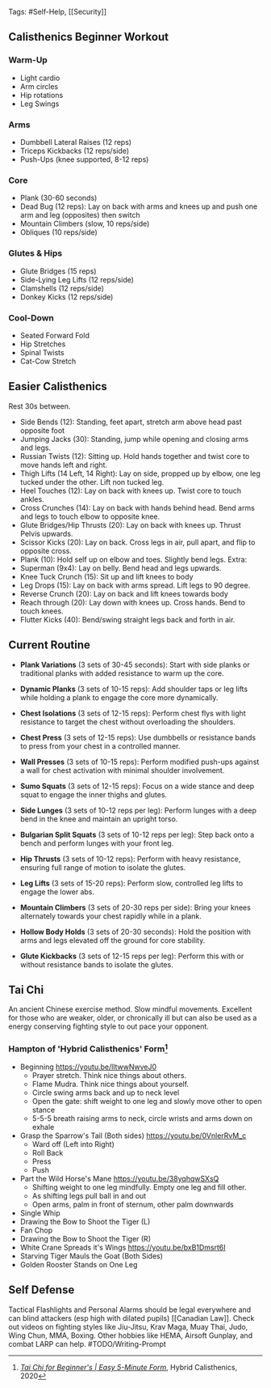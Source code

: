 Tags: #Self-Help, [[Security]]
## Calisthenics Beginner Workout
### Warm-Up
- Light cardio
- Arm circles
- Hip rotations
- Leg Swings
### Arms
- Dumbbell Lateral Raises (12 reps)
- Triceps Kickbacks (12 reps/side)
- Push-Ups (knee supported, 8-12 reps)
### Core
- Plank (30-60 seconds)
- Dead Bug (12 reps): Lay on back with arms and knees up and push one arm and leg (opposites) then switch
- Mountain Climbers (slow, 10 reps/side) 
- Obliques (10 reps/side)
### Glutes & Hips
- Glute Bridges (15 reps)
- Side-Lying Leg Lifts (12 reps/side)
- Clamshells (12 reps/side)
- Donkey Kicks (12 reps/side)
### Cool-Down
- Seated Forward Fold
- Hip Stretches
- Spinal Twists
- Cat-Cow Stretch

## Easier Calisthenics
Rest 30s between.
- Side Bends (12): Standing, feet apart, stretch arm above head past opposite foot
- Jumping Jacks (30): Standing, jump while opening and closing arms and legs.
- Russian Twists (12): Sitting up. Hold hands together and twist core to move hands left and right.
- Thigh Lifts (14 Left, 14 Right): Lay on side, propped up by elbow, one leg tucked under the other. Lift non tucked leg.
- Heel Touches (12): Lay on back with knees up. Twist core to touch ankles.
- Cross Crunches (14): Lay on back with hands behind head. Bend arms and legs to touch elbow to opposite knee.
- Glute Bridges/Hip Thrusts (20): Lay on back with knees up. Thrust Pelvis upwards.
- Scissor Kicks (20): Lay on back. Cross legs in air, pull apart, and flip to opposite cross.
- Plank (10): Hold self up on elbow and toes. Slightly bend legs.
Extra:
- Superman (9x4): Lay on belly. Bend head and legs upwards.
- Knee Tuck Crunch (15): Sit up and lift knees to body
- Leg Drops (15): Lay on back with arms spread. Lift legs to 90 degree.
- Reverse Crunch (20): Lay on back and lift knees towards body
- Reach through (20): Lay down with knees up. Cross hands. Bend to touch knees.
- Flutter Kicks (40): Bend/swing straight legs back and forth in air.

## Current Routine  
- **Plank Variations** (3 sets of 30-45 seconds): Start with side planks or traditional planks with added resistance to warm up the core.
- **Dynamic Planks** (3 sets of 10-15 reps): Add shoulder taps or leg lifts while holding a plank to engage the core more dynamically.
- **Chest Isolations** (3 sets of 12-15 reps): Perform chest flys with light resistance to target the chest without overloading the shoulders.
- **Chest Press** (3 sets of 12-15 reps): Use dumbbells or resistance bands to press from your chest in a controlled manner.
- **Wall Presses** (3 sets of 10-15 reps): Perform modified push-ups against a wall for chest activation with minimal shoulder involvement.

- **Sumo Squats** (3 sets of 12-15 reps): Focus on a wide stance and deep squat to engage the inner thighs and glutes.
- **Side Lunges** (3 sets of 10-12 reps per leg): Perform lunges with a deep bend in the knee and maintain an upright torso.
- **Bulgarian Split Squats** (3 sets of 10-12 reps per leg): Step back onto a bench and perform lunges with your front leg.
- **Hip Thrusts** (3 sets of 10-12 reps): Perform with heavy resistance, ensuring full range of motion to isolate the glutes.

- **Leg Lifts** (3 sets of 15-20 reps): Perform slow, controlled leg lifts to engage the lower abs.
- **Mountain Climbers** (3 sets of 20-30 reps per side): Bring your knees alternately towards your chest rapidly while in a plank.
- **Hollow Body Holds** (3 sets of 20-30 seconds): Hold the position with arms and legs elevated off the ground for core stability.
- **Glute Kickbacks** (3 sets of 12-15 reps per leg): Perform this with or without resistance bands to isolate the glutes.

## Tai Chi
An ancient Chinese exercise method. Slow mindful movements. Excellent for those who are weaker, older, or chronically ill but can also be used as a energy conserving fighting style to out pace your opponent.

### Hampton of 'Hybrid Calisthenics' Form[^1]
- Beginning https://youtu.be/lltwwNwveJ0
	- Prayer stretch. Think nice things about others.
	- Flame Mudra. Think nice things about yourself.
	- Circle swing arms back and up to neck level
	- Open the gate: shift weight to one leg and slowly move other to open stance
	- 5-5-5 breath raising arms to neck, circle wrists and arms down on exhale
- Grasp the Sparrow's Tail (Both sides) https://youtu.be/0VnlerRvM_c
	- Ward off (Left into Right)
	- Roll Back
	- Press
	- Push
- Part the Wild Horse's Mane https://youtu.be/38yqhqwSXsQ
	- Shifting weight to one leg mindfully. Empty one leg and fill other.
	- As shifting legs pull ball in and out
	- Open arms, palm in front of sternum, other palm downwards
- Single Whip
- Drawing the Bow to Shoot the Tiger (L)
- Fan Chop
- Drawing the Bow to Shoot the Tiger (R)
- White Crane Spreads it's Wings https://youtu.be/bxB1Dmsrt6I
- Starving Tiger Mauls the Goat (Both Sides)
- Golden Rooster Stands on One Leg

## Self Defense
Tactical Flashlights and Personal Alarms should be legal everywhere and can blind attackers (esp high with dilated pupils) [[Canadian Law]]. Check out videos on fighting styles like Jiu-Jitsu, Krav Maga, Muay Thai, Judo, Wing Chun, MMA, Boxing. Other hobbies like HEMA, Airsoft Gunplay, and combat LARP can help.
#TODO/Writing-Prompt

[^1]: [_Tai Chi for Beginner's | Easy 5-Minute Form_](https://www.youtube.com/watch?v=Q6aZ-VQWWFM),  Hybrid Calisthenics, 2020